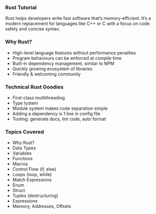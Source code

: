 ### Rust Tutorial

_Rust_ helps developers write fast software that’s memory-efficient. It’s a modern replacement for languages like C++ or C with a focus on code safety and concise syntax.

### Why Rust?

-   High-level language features without performance penalties
-   Program behaviours can be enforced at compile time
-   Built-in dependency management, similar to NPM
-   Quickly growing ecosystem of libraries
-   Friendly & welcoming community

### Technical Rust Goodies

-   First-class multithreading
-   Type tystem
-   Module system makes code separation simple
-   Adding a dependency is 1 line in config file
-   Tooling: generate docs, lint code, auto format

### Topics Covered

-   Why Rust?
-   Data Types
-   Variables
-   Functions
-   Macros
-   Control Flow (if, else)
-   Loops (loop, while)
-   Match Expressions
-   Enum
-   Struct
-   Tuples (destructuring)
-   Expressions
-   Memory, Addresses, Offsets
